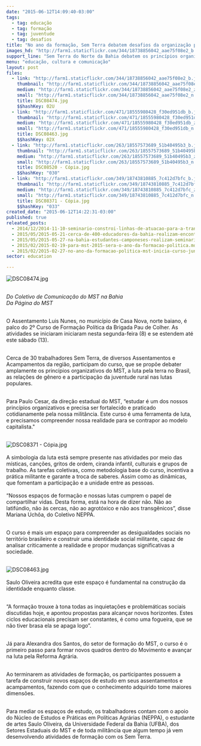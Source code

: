 ```yaml
---
date: "2015-06-12T14:09:40-03:00"
tags:
  - tag: educação
  - tag: formação
  - tag: juventude
  - tag: desafios
title: "No ano da formação, Sem Terra debatem desafios da organização política"
images_hd: "http://farm1.staticflickr.com/344/18738856042_aae75f08e2_b.jpg"
support_line: "Sem Terra do Norte da Bahia debatem os princípios organizativos do MST, a luta pela terra e a participação da juventude nas lutas populares."
menu: "educação, cultura e comunicação"
layout: post
files:
  - link: "http://farm1.staticflickr.com/344/18738856042_aae75f08e2_b.jpg"
    thumbnail: "http://farm1.staticflickr.com/344/18738856042_aae75f08e2_t.jpg"
    medium: "http://farm1.staticflickr.com/344/18738856042_aae75f08e2_z.jpg"
    small: "http://farm1.staticflickr.com/344/18738856042_aae75f08e2_n.jpg"
    title: DSC08474.jpg
    $$hashKey: 02U
  - link: "http://farm1.staticflickr.com/471/18555980428_f30ed951db_b.jpg"
    thumbnail: "http://farm1.staticflickr.com/471/18555980428_f30ed951db_t.jpg"
    medium: "http://farm1.staticflickr.com/471/18555980428_f30ed951db_z.jpg"
    small: "http://farm1.staticflickr.com/471/18555980428_f30ed951db_n.jpg"
    title: DSC08463.jpg
    $$hashKey: 02X
  - link: "http://farm1.staticflickr.com/263/18557573689_51b40495b3_b.jpg"
    thumbnail: "http://farm1.staticflickr.com/263/18557573689_51b40495b3_t.jpg"
    medium: "http://farm1.staticflickr.com/263/18557573689_51b40495b3_z.jpg"
    small: "http://farm1.staticflickr.com/263/18557573689_51b40495b3_n.jpg"
    title: DSC08520 - Cópia.jpg
    $$hashKey: "030"
  - link: "http://farm1.staticflickr.com/349/18743810885_7c412d7bfc_b.jpg"
    thumbnail: "http://farm1.staticflickr.com/349/18743810885_7c412d7bfc_t.jpg"
    medium: "http://farm1.staticflickr.com/349/18743810885_7c412d7bfc_z.jpg"
    small: "http://farm1.staticflickr.com/349/18743810885_7c412d7bfc_n.jpg"
    title: DSC08371 - Cópia.jpg
    $$hashKey: "033"
created_date: "2015-06-12T14:22:31-03:00"
published: true
releated_posts:
  - 2014/12/2014-11-10-seminario-constroi-linhas-de-atuacao-para-a-transicao-agroecologica-na-bahia.md
  - 2015/05/2015-05-21-cerca-de-400-educadores-da-bahia-realizam-encontro-sobre-educacao-do-campo.md
  - 2015/05/2015-05-27-na-bahia-estudantes-camponeses-realizam-seminario-de-direito-social-do-campo.md
  - 2015/02/2015-02-19-para-mst-2015-sera-o-ano-da-formacao-politica.md
  - 2015/02/2015-02-27-no-ano-da-formacao-politica-mst-inicia-curso-junto-com-movimento-urbano.md
sector: education

---
```

<p><img alt="DSC08474.jpg" src="http://farm1.staticflickr.com/344/18738856042_aae75f08e2_b.jpg" /></p>

<p><br />
<em>Do Coletivo de Comunica&ccedil;&atilde;o do MST na Bahia<br />
Da P&aacute;gina do MST</em></p>

<p><br />
O Assentamento Luis Nunes, no munic&iacute;pio de Casa Nova, norte baiano, &eacute; palco do 2&ordm; Curso de Forma&ccedil;&atilde;o Pol&iacute;tica da Brigada Pau de Colher. As atividades se iniciaram iniciaram nesta segunda-feira (8) e se estendem at&eacute; este s&aacute;bado (13).</p>

<p><br />
Cerca de 30 trabalhadores Sem Terra, de diversos Assentamentos e Acampamentos da regi&atilde;o, participam do curso, que se prop&otilde;e debater amplamente os princ&iacute;pios organizativos do MST, a luta pela terra no Brasil, as rela&ccedil;&otilde;es de g&ecirc;nero e a participa&ccedil;&atilde;o da juventude rural nas lutas populares.&nbsp;</p>

<p><br />
Para Paulo Cesar, da dire&ccedil;&atilde;o estadual do MST, &ldquo;estudar &eacute; um dos nossos princ&iacute;pios organizativos e precisa ser fortalecido e praticado cotidianamente pela nossa milit&acirc;ncia. Este curso &eacute; uma ferramenta de luta, e precisamos compreender nossa realidade para se contrapor ao modelo capitalista.&quot;<br />
&nbsp;</p>

<p><img alt="DSC08371 - Cópia.jpg" src="http://farm1.staticflickr.com/349/18743810885_7c412d7bfc_b.jpg" /><br />
<br />
A simbologia da luta est&aacute; sempre presente nas atividades por meio das m&iacute;sticas, can&ccedil;&otilde;es, gritos de ordem, ciranda infantil, culturais e grupos de trabalho. As tarefas coletivas, como metodologia base do curso, incentiva a pr&aacute;tica militante e garante a troca de saberes. Assim como as din&acirc;micas, que fomentam a participa&ccedil;&atilde;o e a unidade entre as pessoas.<br />
<br />
&ldquo;Nossos espa&ccedil;os de forma&ccedil;&atilde;o e nossas lutas cumprem o papel de compartilhar vidas. Desta forma, est&aacute; na hora de dizer n&atilde;o. N&atilde;o ao latif&uacute;ndio, n&atilde;o &agrave;s cercas, n&atilde;o ao agrot&oacute;xico e n&atilde;o aos transg&ecirc;nicos&rdquo;, disse Mariana Uch&ocirc;a, do Coletivo NEPPA.</p>

<p><br />
O curso &eacute; mais um espa&ccedil;o para compreender as desigualdades sociais no territ&oacute;rio brasileiro e construir uma identidade social militante, capaz de analisar criticamente a realidade e propor mudan&ccedil;as significativas a sociedade.&nbsp;<br />
&nbsp;</p>

<p><img alt="DSC08463.jpg" src="http://farm1.staticflickr.com/471/18555980428_f30ed951db_b.jpg" /><br />
<br />
Saulo Oliveira acredita que este espa&ccedil;o &eacute; fundamental na constru&ccedil;&atilde;o da identidade enquanto classe.&nbsp;</p>

<p><br />
&ldquo;A forma&ccedil;&atilde;o trouxe &agrave; tona todas as inquieta&ccedil;&otilde;es e problem&aacute;ticas sociais discutidas hoje, e apontou propostas para alcan&ccedil;ar novos horizontes. Estes ciclos educacionais precisam ser constantes, &eacute; como uma fogueira, que se n&atilde;o tiver brasa ela se apaga logo&rdquo;.&nbsp;</p>

<p><br />
J&aacute; para Alexandra dos Santos, do setor de forma&ccedil;&atilde;o do MST, o curso &eacute; o primeiro passo para formar novos quadros dentro do Movimento e avan&ccedil;ar na luta pela Reforma Agr&aacute;ria.</p>

<p><br />
Ao terminarem as atividades de forma&ccedil;&atilde;o, os participantes possuem a tarefa de construir novos espa&ccedil;os de estudo em seus assentamentos e acampamentos, fazendo com que o conhecimento adquirido tome maiores dimens&otilde;es.</p>

<p><br />
Para mediar os espa&ccedil;os de estudo, os trabalhadores contam com o apoio do N&uacute;cleo de Estudos e Pr&aacute;ticas em Pol&iacute;ticas Agr&aacute;rias (NEPPA), o estudante de artes Saulo Oliveira, da Universidade Federal da Bahia (UFBA), dos Setores Estaduais do MST e de toda milit&acirc;ncia que algum tempo j&aacute; vem desenvolvendo atividades de forma&ccedil;&atilde;o com os Sem Terra.</p>
